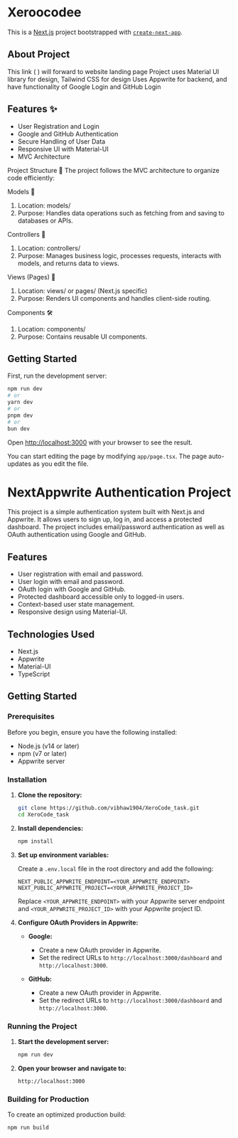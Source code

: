 # Xeroocodee
This is a [Next.js](https://nextjs.org/) project bootstrapped with [`create-next-app`](https://github.com/vercel/next.js/tree/canary/packages/create-next-app).

## About Project
This link (  ) will forward to website landing page
Project uses Material UI library for design, Tailwind CSS for design
Uses Appwrite for backend, and have functionality of Google Login and GitHub Login

## Features ✨
- User Registration and Login
- Google and GitHub Authentication
- Secure Handling of User Data
- Responsive UI with Material-UI
- MVC Architecture


Project Structure 📂
The project follows the MVC architecture to organize code efficiently:

Models 📄
1. Location: models/
2. Purpose: Handles data operations such as fetching from and saving to databases or APIs.

Controllers 🧩
1. Location: controllers/
2. Purpose: Manages business logic, processes requests, interacts with models, and returns data to views.

Views (Pages) 🎨
1. Location: views/ or pages/ (Next.js specific)
2. Purpose: Renders UI components and handles client-side routing.

Components 🛠️
1. Location: components/
2. Purpose: Contains reusable UI components.

## Getting Started

First, run the development server:

```bash
npm run dev
# or
yarn dev
# or
pnpm dev
# or
bun dev
```

Open [http://localhost:3000](http://localhost:3000) with your browser to see the result.

You can start editing the page by modifying `app/page.tsx`. The page auto-updates as you edit the file.

# NextAppwrite Authentication Project

This project is a simple authentication system built with Next.js and Appwrite. It allows users to sign up, log in, and access a protected dashboard. The project includes email/password authentication as well as OAuth authentication using Google and GitHub.

## Features

- User registration with email and password.
- User login with email and password.
- OAuth login with Google and GitHub.
- Protected dashboard accessible only to logged-in users.
- Context-based user state management.
- Responsive design using Material-UI.

## Technologies Used

- Next.js
- Appwrite
- Material-UI
- TypeScript

## Getting Started

### Prerequisites

Before you begin, ensure you have the following installed:

- Node.js (v14 or later)
- npm (v7 or later)
- Appwrite server

### Installation

1. **Clone the repository:**

    ```bash
    git clone https://github.com/vibhaw1904/XeroCode_task.git
    cd XeroCode_task
    ```

2. **Install dependencies:**

    ```bash
    npm install
    ```

3. **Set up environment variables:**

    Create a `.env.local` file in the root directory and add the following:

    ```env
    NEXT_PUBLIC_APPWRITE_ENDPOINT=<YOUR_APPWRITE_ENDPOINT>
    NEXT_PUBLIC_APPWRITE_PROJECT=<YOUR_APPWRITE_PROJECT_ID>
    
    ```

    Replace `<YOUR_APPWRITE_ENDPOINT>` with your Appwrite server endpoint and `<YOUR_APPWRITE_PROJECT_ID>` with your Appwrite project ID.

4. **Configure OAuth Providers in Appwrite:**

    - **Google:**
        - Create a new OAuth provider in Appwrite.
        - Set the redirect URLs to `http://localhost:3000/dashboard` and `http://localhost:3000`.

    - **GitHub:**
        - Create a new OAuth provider in Appwrite.
        - Set the redirect URLs to `http://localhost:3000/dashboard` and `http://localhost:3000`.

### Running the Project

1. **Start the development server:**

    ```bash
    npm run dev
    ```

2. **Open your browser and navigate to:**

    ```
    http://localhost:3000
    ```

### Building for Production

To create an optimized production build:

```bash
npm run build

